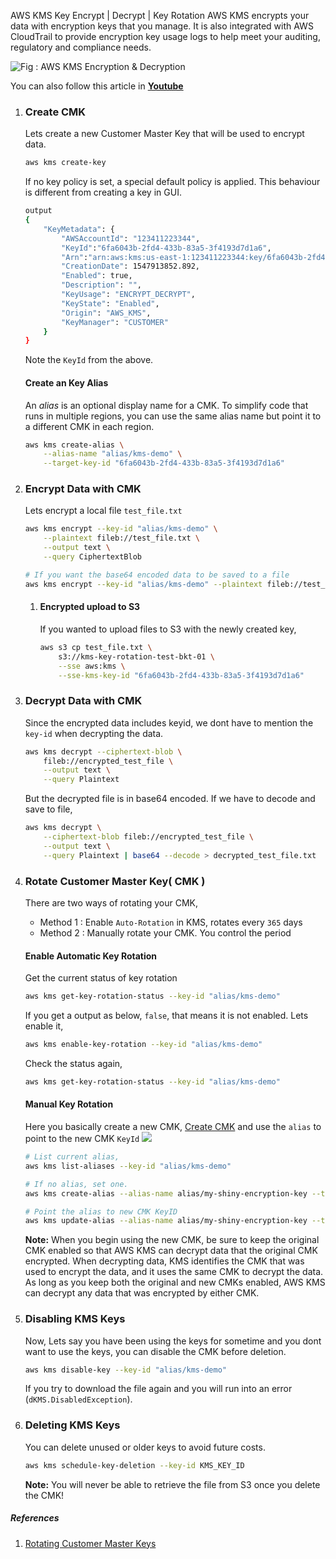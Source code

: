AWS KMS Key Encrypt | Decrypt | Key Rotation
AWS KMS encrypts your data with encryption keys that you manage. It is also integrated with AWS CloudTrail to provide encryption key usage logs to help meet your auditing, regulatory and compliance needs.

![Fig : AWS KMS Encryption & Decryption](https://raw.githubusercontent.com/miztiik/serverless-kms-key-rotator/master/images/00_aws_kms_envelope_encryption_.png)

You can also follow this article in **[Youtube](https://www.youtube.com/watch?v=U5nDPagdLPk&t=0s&list=PLxzKY3wu0_FKok5gI1v4g4S-g-PLaW9YD&index=23)**

1. ### Create CMK
    Lets create a new Customer Master Key that will be  used to encrypt data.
    ```sh
    aws kms create-key
    ```
    If no key policy is set, a special default policy is applied. This behaviour is different from creating a key in GUI.
    ```sh
    output
    {
        "KeyMetadata": {
            "AWSAccountId": "123411223344",
            "KeyId":"6fa6043b-2fd4-433b-83a5-3f4193d7d1a6",
            "Arn":"arn:aws:kms:us-east-1:123411223344:key/6fa6043b-2fd4-433b-83a5-3f4193d7d1a6",
            "CreationDate": 1547913852.892,
            "Enabled": true,
            "Description": "",
            "KeyUsage": "ENCRYPT_DECRYPT",
            "KeyState": "Enabled",
            "Origin": "AWS_KMS",
            "KeyManager": "CUSTOMER"
        }
    }
    ```
    Note the `KeyId` from the above.

    #### Create an Key Alias
    An _alias_ is an optional display name for a CMK. To simplify code that runs in multiple regions, you can use the same alias name but point it to a different CMK in each region.
    ```sh
    aws kms create-alias \
        --alias-name "alias/kms-demo" \
        --target-key-id "6fa6043b-2fd4-433b-83a5-3f4193d7d1a6"
    ```

1. ### Encrypt Data with CMK
    Lets encrypt a local file `test_file.txt`
    ```sh
    aws kms encrypt --key-id "alias/kms-demo" \
        --plaintext fileb://test_file.txt \
        --output text \
        --query CiphertextBlob

    # If you want the base64 encoded data to be saved to a file
    aws kms encrypt --key-id "alias/kms-demo" --plaintext fileb://test_file.txt --output text --query CiphertextBlob | base64 --decode > encrypted_test_file
    ```
    1. #### Encrypted upload to S3
        If you wanted to upload files to S3 with the newly created key,
        ```sh
        aws s3 cp test_file.txt \
            s3://kms-key-rotation-test-bkt-01 \
            --sse aws:kms \
            --sse-kms-key-id "6fa6043b-2fd4-433b-83a5-3f4193d7d1a6"
        ```

1. ### Decrypt Data with CMK
    Since the encrypted data includes keyid, we dont have to mention the `key-id` when decrypting the data.

    ```sh
    aws kms decrypt --ciphertext-blob \
        fileb://encrypted_test_file \
        --output text \
        --query Plaintext
    ```
    But the decrypted file is in base64 encoded. If we have to decode and save to file,
    ```sh
    aws kms decrypt \
        --ciphertext-blob fileb://encrypted_test_file \
        --output text \
        --query Plaintext | base64 --decode > decrypted_test_file.txt
    ```

1. ### Rotate Customer Master Key( CMK )
    There are two ways of rotating your CMK,
    - Method 1 : Enable `Auto-Rotation` in KMS, rotates every `365` days
    - Method 2 : Manually rotate your CMK. You control the period

    #### Enable Automatic Key Rotation
    Get the current status of key rotation
    ```sh
    aws kms get-key-rotation-status --key-id "alias/kms-demo"
    ```
    If you get a output as below, `false`, that means it is not enabled. Lets enable it,
    ```sh
    aws kms enable-key-rotation --key-id "alias/kms-demo"
    ```
    Check the status again,
    ```sh
    aws kms get-key-rotation-status --key-id "alias/kms-demo"
    ```
    
    #### Manual Key Rotation
    Here you basically create a new CMK, [Create CMK](#create-cmk) and use the `alias` to point to the new CMK `KeyId`
    ![](https://docs.aws.amazon.com/kms/latest/developerguide/images/key-rotation-manual.png)
    
    ```sh
    # List current alias,
    aws kms list-aliases --key-id "alias/kms-demo"
    
    # If no alias, set one.
    aws kms create-alias --alias-name alias/my-shiny-encryption-key --target-key-id "alias/kms-demo"

    # Point the alias to new CMK KeyID
    aws kms update-alias --alias-name alias/my-shiny-encryption-key --target-key-id 0987dcba-09fe-87dc-65ba-ab0987654321
    ```
    **Note:** When you begin using the new CMK, be sure to keep the original CMK enabled so that AWS KMS can decrypt data that the original CMK encrypted. When decrypting data, KMS identifies the CMK that was used to encrypt the data, and it uses the same CMK to decrypt the data. As long as you keep both the original and new CMKs enabled, AWS KMS can decrypt any data that was encrypted by either CMK.

1. ### Disabling KMS Keys
    Now, Lets say you have been using the keys for sometime and you dont want to use the keys, you can disable the CMK before deletion.

    ```sh
    aws kms disable-key --key-id "alias/kms-demo"
    ```
    If you try to download the file again and you will run into an error (`dKMS.DisabledException`).

1. ### Deleting KMS Keys
    You can delete unused or older keys to avoid future costs.

    ```sh
    aws kms schedule-key-deletion --key-id KMS_KEY_ID
    ```
    **Note:** You will never be able to retrieve the file from S3 once you delete the CMK!

##### References
1. [Rotating Customer Master Keys](https://docs.aws.amazon.com/kms/latest/developerguide/rotate-keys.html#rotate-keys-manually)